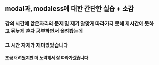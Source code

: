 ## modal과, modaless에 대한 간단한 실습 + 소감

### 강의 시간에 앉은자리의 문제 및 제가 알맞게 따라가지 못해 제시간에 못하고 뒤늦게 혼자 공부하면서 올려봤는데
### 그 시간 자체가 재미있었습니다

#### 조금 어려웠지만 더 노력해서 잘 따라가겠습니다

